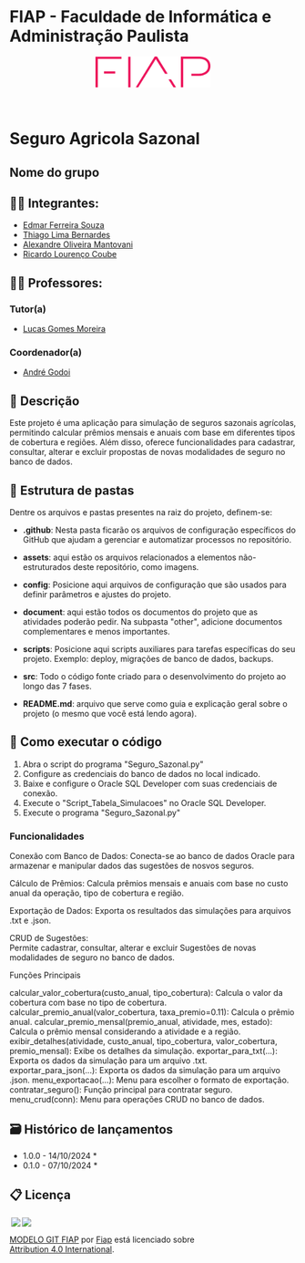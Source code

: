 # FIAP - Faculdade de Informática e Administração Paulista

<p align="center">
<a href= "https://www.fiap.com.br/"><img src="logo-fiap.png" alt="FIAP - Faculdade de Informática e Admnistração Paulista" border="0" width=40% height=40%></a>
</p>

<br>

# Seguro Agricola Sazonal

## Nome do grupo

## 👨‍🎓 Integrantes: 
- <a href="https://www.linkedin.com/company/">Edmar Ferreira Souza</a>
- <a href="https://www.linkedin.com/company/">Thiago Lima Bernardes</a>
- <a href="https://www.linkedin.com/company/">Alexandre Oliveira Mantovani</a> 
- <a href="https://www.linkedin.com/company/">Ricardo Lourenço Coube</a> 

## 👩‍🏫 Professores:
### Tutor(a) 
- <a href="https://www.linkedin.com/company/inova-fusca">Lucas Gomes Moreira</a>
### Coordenador(a)
- <a href="https://www.linkedin.com/company/">André Godoi</a>


## 📜 Descrição

Este projeto é uma aplicação para simulação de seguros sazonais agrícolas, permitindo calcular prêmios mensais e anuais com base em diferentes tipos de cobertura e regiões. Além disso, oferece funcionalidades para cadastrar, consultar, alterar e excluir propostas de novas modalidades de seguro no banco de dados.


## 📁 Estrutura de pastas

Dentre os arquivos e pastas presentes na raiz do projeto, definem-se:

- <b>.github</b>: Nesta pasta ficarão os arquivos de configuração específicos do GitHub que ajudam a gerenciar e automatizar processos no repositório.

- <b>assets</b>: aqui estão os arquivos relacionados a elementos não-estruturados deste repositório, como imagens.

- <b>config</b>: Posicione aqui arquivos de configuração que são usados para definir parâmetros e ajustes do projeto.

- <b>document</b>: aqui estão todos os documentos do projeto que as atividades poderão pedir. Na subpasta "other", adicione documentos complementares e menos importantes.

- <b>scripts</b>: Posicione aqui scripts auxiliares para tarefas específicas do seu projeto. Exemplo: deploy, migrações de banco de dados, backups.

- <b>src</b>: Todo o código fonte criado para o desenvolvimento do projeto ao longo das 7 fases.

- <b>README.md</b>: arquivo que serve como guia e explicação geral sobre o projeto (o mesmo que você está lendo agora).

## 🔧 Como executar o código

1. Abra o script do programa "Seguro_Sazonal.py"
2. Configure as credenciais do banco de dados no local indicado.
3. Baixe e configure o Oracle SQL Developer com suas credenciais de conexão. 
2. Execute o "Script_Tabela_Simulacoes" no Oracle SQL Developer.
3. Execute o programa "Seguro_Sazonal.py"


### Funcionalidades
Conexão com Banco de Dados: Conecta-se ao banco de dados Oracle para armazenar e manipular dados das sugestões de nosvos seguros.

Cálculo de Prêmios: 
Calcula prêmios mensais e anuais com base no custo anual da operação, tipo de cobertura e região.

Exportação de Dados: 
Exporta os resultados das simulações para arquivos .txt e .json.

CRUD de Sugestões:  
Permite cadastrar, consultar, alterar e excluir Sugestões de novas modalidades de seguro no banco de dados.

Funções Principais

calcular_valor_cobertura(custo_anual, tipo_cobertura): Calcula o valor da cobertura com base no tipo de cobertura.
calcular_premio_anual(valor_cobertura, taxa_premio=0.11): Calcula o prêmio anual.
calcular_premio_mensal(premio_anual, atividade, mes, estado): Calcula o prêmio mensal considerando a atividade e a região.
exibir_detalhes(atividade, custo_anual, tipo_cobertura, valor_cobertura, premio_mensal): Exibe os detalhes da simulação.
exportar_para_txt(...): Exporta os dados da simulação para um arquivo .txt.
exportar_para_json(...): Exporta os dados da simulação para um arquivo .json.
menu_exportacao(...): Menu para escolher o formato de exportação.
contratar_seguro(): Função principal para contratar seguro.
menu_crud(conn): Menu para operações CRUD no banco de dados.


## 🗃 Histórico de lançamentos

* 1.0.0 - 14/10/2024
    * 
* 0.1.0 - 07/10/2024
    *

## 📋 Licença

<img style="height:22px!important;margin-left:3px;vertical-align:text-bottom;" src="https://mirrors.creativecommons.org/presskit/icons/cc.svg?ref=chooser-v1"><img style="height:22px!important;margin-left:3px;vertical-align:text-bottom;" src="https://mirrors.creativecommons.org/presskit/icons/by.svg?ref=chooser-v1"><p xmlns:cc="http://creativecommons.org/ns#" xmlns:dct="http://purl.org/dc/terms/"><a property="dct:title" rel="cc:attributionURL" href="https://github.com/agodoi/template">MODELO GIT FIAP</a> por <a rel="cc:attributionURL dct:creator" property="cc:attributionName" href="https://fiap.com.br">Fiap</a> está licenciado sobre <a href="http://creativecommons.org/licenses/by/4.0/?ref=chooser-v1" target="_blank" rel="license noopener noreferrer" style="display:inline-block;">Attribution 4.0 International</a>.</p>
